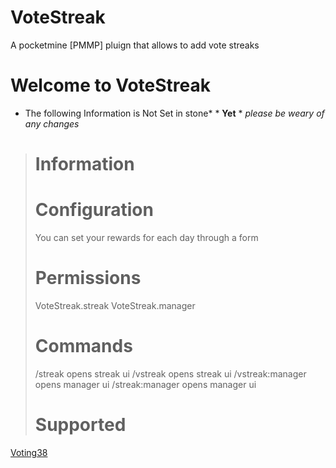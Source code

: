 # VoteStreak
A pocketmine [PMMP] pluign that allows to add vote streaks
# Welcome to VoteStreak
* The following Information is Not Set in stone* * **Yet** * *please be weary of any changes*

> # Information
>
> # Configuration
> You can set your rewards for each day through a form
> # Permissions
> VoteStreak.streak
> VoteStreak.manager
> # Commands
> /streak opens streak ui
> /vstreak opens streak ui
> /vstreak:manager opens manager ui
> /streak:manager opens manager ui
> # Supported
 [Voting38](https://github.com/kingofturkey38/voting38)
